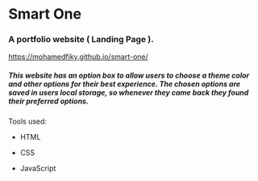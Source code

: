 # Smart One

### A portfolio website ( Landing Page ).

https://mohamedfiky.github.io/smart-one/ 

##### This website has an option box to allow users to choose a theme color and other options for their best experience. The chosen options are saved in users local storage, so whenever they came back they found their preferred options.

Tools used: 

- HTML

- CSS

- JavaScript

